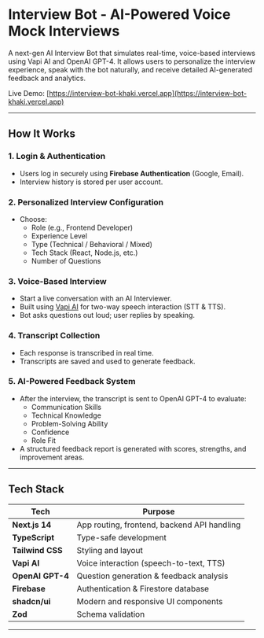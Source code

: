 #  Interview Bot - AI-Powered Voice Mock Interviews

A next-gen AI Interview Bot that simulates real-time, voice-based interviews using  Vapi AI and OpenAI GPT-4. It allows users to personalize the interview experience, speak with the bot naturally, and receive detailed AI-generated feedback and analytics.

 Live Demo: [https://interview-bot-khaki.vercel.app](https://interview-bot-khaki.vercel.app)

---------------------------------------------------------


##  How It Works

### 1. Login & Authentication
- Users log in securely using **Firebase Authentication** (Google, Email).
- Interview history is stored per user account.

### 2. Personalized Interview Configuration
- Choose:
  -  Role (e.g., Frontend Developer)
  -  Experience Level
  -  Type (Technical / Behavioral / Mixed)
  -  Tech Stack (React, Node.js, etc.)
  -  Number of Questions

### 3.  Voice-Based Interview
- Start a live conversation with an AI Interviewer.
- Built using [Vapi AI](https://www.vapi.ai/) for two-way speech interaction (STT & TTS).
- Bot asks questions out loud; user replies by speaking.

### 4.  Transcript Collection
- Each response is transcribed in real time.
- Transcripts are saved and used to generate feedback.

### 5.  AI-Powered Feedback System
- After the interview, the transcript is sent to OpenAI GPT-4 to evaluate:
  - Communication Skills
  - Technical Knowledge
  - Problem-Solving Ability
  - Confidence
  - Role Fit
- A structured feedback report is generated with scores, strengths, and improvement areas.

-----------------------------------------------------------------

## Tech Stack

| Tech            | Purpose                                      |
|-----------------|----------------------------------------------|
| **Next.js 14**  | App routing, frontend, backend API handling  |
| **TypeScript**  | Type-safe development                        |
| **Tailwind CSS**| Styling and layout                           |
| **Vapi AI**     | Voice interaction (speech-to-text, TTS)      |
| **OpenAI GPT-4**| Question generation & feedback analysis      |
| **Firebase**    | Authentication & Firestore database          |
| **shadcn/ui**   | Modern and responsive UI components          |
| **Zod**         | Schema validation                            |

------------------------------------------------------------------




